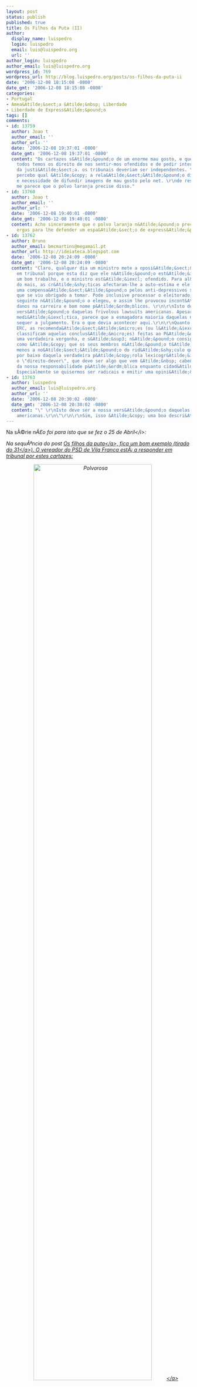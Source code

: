 ```yaml
---
layout: post
status: publish
published: true
title: Os Filhos da Puta (II)
author:
  display_name: luispedro
  login: luispedro
  email: luis@luispedro.org
  url: ''
author_login: luispedro
author_email: luis@luispedro.org
wordpress_id: 769
wordpress_url: http://blog.luispedro.org/posts/os-filhos-da-puta-ii
date: '2006-12-08 18:15:08 -0800'
date_gmt: '2006-12-08 18:15:08 -0800'
categories:
- Portugal
- Amea&Atilde;&sect;a &Atilde;&nbsp; Liberdade
- Liberdade de Express&Atilde;&pound;o
tags: []
comments:
- id: 13759
  author: Joao t
  author_email: ''
  author_url: ''
  date: '2006-12-08 19:37:01 -0800'
  date_gmt: '2006-12-08 19:37:01 -0800'
  content: "Os cartazes s&Atilde;&pound;o de um enorme mau gosto, e que eu saiba,
    todos temos os direito de nos sentir-mos ofendidos e de pedir interven&Atilde;&sect;&Atilde;&pound;o
    da justi&Atilde;&sect;a. os tribunais deveriam ser independentes. \r\nN&Atilde;&pound;o
    percebo qual &Atilde;&copy; a rela&Atilde;&sect;&Atilde;&pound;o disso com a urgencia
    e necessidade de difundir imagens de mau gosto pelo net. \r\nde resto n&Atilde;&pound;o
    me parece que o polvo laranja precise disso."
- id: 13760
  author: Joao t
  author_email: ''
  author_url: ''
  date: '2006-12-08 19:40:01 -0800'
  date_gmt: '2006-12-08 19:40:01 -0800'
  content: Acho sinceramente que o polvo laranja n&Atilde;&pound;o precisa que te
    ergas para lhe defender um espa&Atilde;&sect;o de express&Atilde;&pound;o.
- id: 13762
  author: Bruno
  author_email: bmcmartins@megamail.pt
  author_url: http://ideiateca.blogspot.com
  date: '2006-12-08 20:24:09 -0800'
  date_gmt: '2006-12-08 20:24:09 -0800'
  content: "Claro, qualquer dia um ministro mete a oposi&Atilde;&sect;&Atilde;&pound;o
    em tribunal porque esta diz que ele n&Atilde;&pound;o est&Atilde;&iexcl; a fazer
    um bom trabalho, e o ministro est&Atilde;&iexcl; ofendido. Para al&Atilde;&copy;m
    do mais, as cr&Atilde;&shy;ticas afectaram-lhe a auto-estima e ele agora exige
    uma compensa&Atilde;&sect;&Atilde;&pound;o pelos anti-depressivos sem comparticipa&Atilde;&sect;&Atilde;&pound;o
    que se viu obrigado a tomar. Pode inclusive processar o eleitorado, que na elei&Atilde;&sect;&Atilde;&pound;o
    seguinte n&Atilde;&pound;o o elegeu, e assim lhe provocou incont&Atilde;&iexcl;veis
    danos na carreira e bom nome p&Atilde;&ordm;blicos. \r\n\r\nIsto deve ser a nossa
    vers&Atilde;&pound;o daquelas frivolous lawsuits americanas. Apesar da aten&Atilde;&sect;&Atilde;&pound;o
    medi&Atilde;&iexcl;tica, parece que a esmagadora maioria daquelas nunca v&Atilde;&pound;o
    sequer a julgamento. Era o que devia acontecer aqui.\r\n\r\nQuanto &Atilde;&nbsp;
    ERC, as recomenda&Atilde;&sect;&Atilde;&micro;es (ou l&Atilde;&iexcl; como se
    classificam aquelas conclus&Atilde;&micro;es) feitas ao P&Atilde;&ordm;blico s&Atilde;&pound;o
    uma verdadeira vergonha, e s&Atilde;&sup3; n&Atilde;&pound;o consigo perceber
    como &Atilde;&copy; que os seus membros n&Atilde;&pound;o t&Atilde;&ordf;m ao
    menos a no&Atilde;&sect;&Atilde;&pound;o do rid&Atilde;&shy;culo quando assinam
    por baixo daquela verdadeira p&Atilde;&copy;rola lexicogr&Atilde;&iexcl;fica,
    o \"direito-dever\", que deve ser algo que vem &Atilde;&nbsp; cabe&Atilde;&sect;a
    da nossa responsabilidade p&Atilde;&ordm;blica enquanto cidad&Atilde;&pound;os.
    Especialmente se quisermos ser radicais e emitir uma opini&Atilde;&pound;o."
- id: 13763
  author: luispedro
  author_email: luis@luispedro.org
  author_url: ''
  date: '2006-12-08 20:30:02 -0800'
  date_gmt: '2006-12-08 20:30:02 -0800'
  content: "\" \r\nIsto deve ser a nossa vers&Atilde;&pound;o daquelas frivolous lawsuits
    americanas.\r\n\"\r\n\r\nSim, isso &Atilde;&copy; uma boa descri&Atilde;&sect;&Atilde;&pound;o."
---
```

<p>Na s&Atilde;&copy;rie <i>n&Atilde;&pound;o foi para isto que se fez o 25 de Abril<&#47;i>:</p>
<p>Na sequ&Atilde;&ordf;ncia do post <a href="http:&#47;&#47;blog.luispedro.org&#47;posts&#47;os-filhos-da-puta">Os filhos da puta<&#47;a>, fica um bom exemplo (tirado do <a href="http:&#47;&#47;31daarmada.blogs.sapo.pt&#47;32035.html">31<&#47;a>). O vereador do PSD de Vila Franca est&Atilde;&iexcl; a responder em tribunal por estes cartazes:</p>
<p><center><a class="imagelink" href="http:&#47;&#47;blog.luispedro.org&#47;wp-content&#47;uploads&#47;2006&#47;12&#47;polvorosa.jpeg" title="Polvorosa"><img id="image768" style="width: 80%" src="http:&#47;&#47;blog.luispedro.org&#47;wp-content&#47;uploads&#47;2006&#47;12&#47;polvorosa.jpeg" alt="Polvorosa" &#47;><&#47;a></p>
<p>
<a class="imagelink" href="http:&#47;&#47;blog.luispedro.org&#47;wp-content&#47;uploads&#47;2006&#47;12&#47;dolorosa.jpeg" title="Gestao Dolorosa"><img id="image767" style="width: 80%" src="http:&#47;&#47;blog.luispedro.org&#47;wp-content&#47;uploads&#47;2006&#47;12&#47;dolorosa.jpeg" alt="Gestao Dolorosa" &#47;><&#47;a><br />
<&#47;center></p>
<p>Acho que n&Atilde;&pound;o nos resta mais nada a fazer sen&Atilde;&pound;o apelar a toda a blogosfera que divulgue as imagens o mais poss&Atilde;&shy;vel.</p>
<p>Isto ao mesmo tempo que o PS nacional se vai tornando uma <a href="http:&#47;&#47;revista-atlantico.blogspot.com&#47;2006&#47;12&#47;censura-em-portugal-no-ano-da-graa-de.html">verdadeira amea&Atilde;&sect;a<&#47;a> &Atilde;&nbsp; nossa liberdade de express&Atilde;&pound;o.</p>
